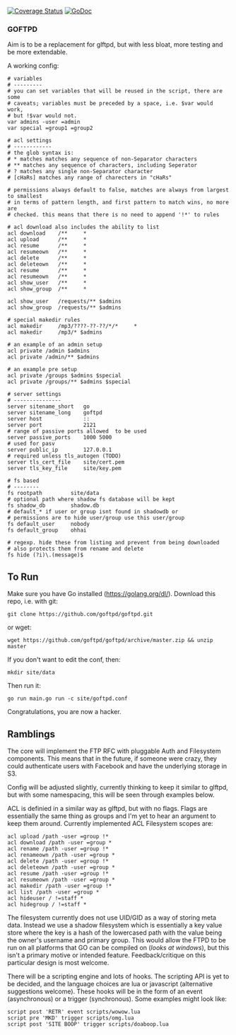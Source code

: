 [![Coverage Status](https://coveralls.io/repos/github/goftpd/goftpd/badge.svg?branch=master)](https://coveralls.io/github/goftpd/goftpd?branch=master)
[![GoDoc](https://godoc.org/github.com/goftpd/goftpd?status.svg)](https://godoc.org/github.com/goftpd/goftpd)

### GOFTPD
Aim is to be a replacement for glftpd, but with less bloat, more testing and be
more extendable. 

A working config:

```
# variables
# ---------
# you can set variables that will be reused in the script, there are some
# caveats; variables must be preceded by a space, i.e. $var would work, 
# but !$var would not.
var admins -user =admin
var special =group1 =group2

# acl settings
# ------------
# the glob syntax is:
# * matches matches any sequence of non-Separator characters
# ** matches any sequence of characters, including Seperator
# ? matches any single non-Separator character
# [cHaRs] matches any range of charecters in "cHaRs"

# permissions always default to false, matches are always from largest to smallest
# in terms of pattern length, and first pattern to match wins, no more are
# checked. this means that there is no need to append '!*' to rules

# acl download also includes the ability to list
acl download 	/**		*
acl upload 		/**		*
acl resume 		/**		*
acl resumeown	/**		*
acl delete		/**		*
acl deleteown	/**		*
acl resume		/**		*
acl resumeown	/**		*
acl show_user 	/**		*
acl show_group	/**		*

acl show_user 	/requests/** $admins
acl show_group	/requests/** $admins

# special makedir rules
acl makedir		/mp3/????-??-??/*/*		*
acl makedir 	/mp3/* $admins

# an example of an admin setup
acl private /admin $admins
acl private /admin/** $admins

# an example pre setup
acl private /groups $admins $special
acl private /groups/** $admins $special

# server settings
# ---------------
server sitename_short 	go
server sitename_long 	goftpd
server host				::
server port				2121
# range of passive ports allowed  to be used
server passive_ports	1000 5000
# used for pasv
server public_ip		127.0.0.1
# required unless tls_autogen (TODO)
server tls_cert_file	site/cert.pem
server tls_key_file		site/key.pem

# fs based 
# --------
fs rootpath			site/data
# optional path where shadow fs database will be kept
fs shadow_db		shadow.db
# default_* if user or group isnt found in shadowdb or 
# permissions are to hide user/group use this user/group
fs default_user		nobody
fs default_group	ohhai

# regexp. hide these from listing and prevent from being downloaded
# also protects them from rename and delete
fs hide (?i)\.(message)$
```

## To Run
Make sure you have Go installed (https://golang.org/dl/). Download this repo,
i.e. with git:

`git clone https://github.com/goftpd/goftpd.git`

or wget:

`wget https://github.com/goftpd/goftpd/archive/master.zip && unzip master`

If you don't want to edit the conf, then:

`mkdir site/data`

Then run it:

`go run main.go run -c site/goftpd.conf`

Congratulations, you are now a hacker.


## Ramblings
The core will implement the FTP RFC with pluggable Auth and Filesystem
components. This means that in the future, if someone were crazy, they could
authenticate users with Facebook and have the underlying storage in S3.

Config will be adjusted slightly, currently thinking to keep it similar to
glftpd, but with some namespacing, this will be seen through examples below.

ACL is definied in a similar way as glftpd, but with no flags. Flags are
essentially the same thing as groups and I'm yet to hear an argument to keep
them around. Currently implemented ACL Filesystem scopes are:

```
acl upload /path -user =group !*
acl download /path -user =group *
acl rename /path -user =group !*
acl renameown /path -user =group *
acl delete /path -user =group !*
acl deleteown /path -user =group *
acl resume /path -user =group !*
acl resumeown /path -user =group *
acl makedir /path -user =group !*
acl list /path -user =group *
acl hideuser / !=staff *
acl hidegroup / !=staff *
```

The filesystem currently does not use UID/GID as a way of storing meta data.
Instead we use a shadow filesystem which is essentially a key value store where
the key is a hash of the lowercased path with the value being the owner's
username and primary group. This would allow the FTPD to be run on all platforms
that GO can be compiled on (*looks at windows*), but this isn't a primary motive
or intended feature. Feedback/critique on this particular design is most
welcome.

There will be a scripting engine and lots of hooks. The scripting 
API is yet to be decided, and the language choices are lua or javascript 
(alternative suggestions welcome). These hooks will be in the form of an event 
(asynchronous) or a trigger (synchronous). Some examples might look like:

```
script post 'RETR' event scripts/wowow.lua
script pre 'MKD' trigger scripts/omg.lua
script post 'SITE BOOP' trigger scripts/doaboop.lua
```

